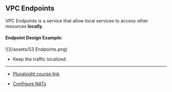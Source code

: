 ## VPC Endpoints
VPC Endpoints is a service that allow local services to access other resources __locally__.

#### Endpoint Design Example:
![](/assets/S3 Endpoints.png)
* Keep the traffic localized.
---

* [Pluralsight course link](https://app.pluralsight.com/player?course=aws-certified-solutions-architect-associate&author=elias-khnaser&name=aws-certified-solutions-architect-associate-m3&clip=4&mode=live)

* [Configure NATs](https://app.pluralsight.com/player?course=aws-certified-solutions-architect-associate&author=elias-khnaser&name=aws-certified-solutions-architect-associate-m3&clip=4&mode=live)